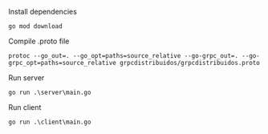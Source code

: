 Install dependencies

```
go mod download

```


Compile .proto file

```
protoc --go_out=. --go_opt=paths=source_relative --go-grpc_out=. --go-grpc_opt=paths=source_relative grpcdistribuidos/grpcdistribuidos.proto
```

Run server

```
go run .\server\main.go
```

Run client

```
go run .\client\main.go
```